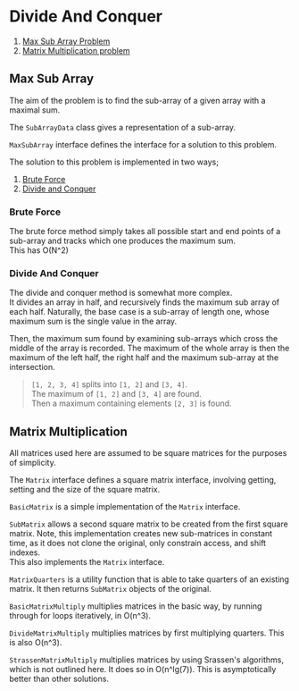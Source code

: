 # Divide And Conquer

1. [Max Sub Array Problem](#max-sub-array)
2. [Matrix Multiplication problem](#matrix-multiplication)

## Max Sub Array

The aim of the problem is to find the sub-array of a given array with a maximal sum.

The `SubArrayData` class gives a representation of a sub-array.

`MaxSubArray` interface defines the interface for a solution to this problem.

The solution to this problem is implemented in two ways;
1. [Brute Force](#brute-force)
2. [Divide and Conquer](#divide-and-conquer)

### Brute Force

The brute force method simply takes all possible start and end points of a sub-array
and tracks which one produces the maximum sum.\
This has O(N^2)

### Divide And Conquer

The divide and conquer method is somewhat more complex.\
It divides an array in half, and recursively finds the maximum sub array of each half.
Naturally, the base case is a sub-array of length one, whose maximum sum is the single 
value in the array.

Then, the maximum sum found by examining sub-arrays which cross the middle of the array is recorded.
The maximum of the whole array is then the maximum of the left half, the right half
and the maximum sub-array at the intersection.

> `[1, 2, 3, 4]` splits into `[1, 2]` and `[3, 4]`.\
> The maximum of `[1, 2]` and `[3, 4]` are found.\
> Then a maximum containing elements `[2, 3]` is found.

## Matrix Multiplication

All matrices used here are assumed to be square matrices for the purposes of simplicity.

The `Matrix` interface defines a square matrix interface, involving getting, setting and
the size of the square matrix.

`BasicMatrix` is a simple implementation of the `Matrix` interface.

`SubMatrix` allows a second square matrix to be created from the first square matrix.
Note, this implementation creates new sub-matrices in constant time, as it does not
clone the original, only constrain access, and shift indexes.\
This also implements the `Matrix` interface.

`MatrixQuarters` is a utility function that is able to take quarters of an existing matrix.
It then returns `SubMatrix` objects of the original.

`BasicMatrixMultiply` multiplies matrices in the basic way, by running through for loops
iteratively, in O(n^3).

`DivideMatrixMultiply` multiplies matrices by first multiplying quarters. This is
also O(n^3).

`StrassenMatrixMultiply` multiplies matrices by using Srassen's algorithms, which is
not outlined here. It does so in O(n^lg(7)). This is asymptotically better than other
solutions.
